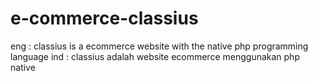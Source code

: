 # e-commerce-classius
eng : classius is a ecommerce website with the native php programming language
ind : classius adalah website ecommerce menggunakan php native
